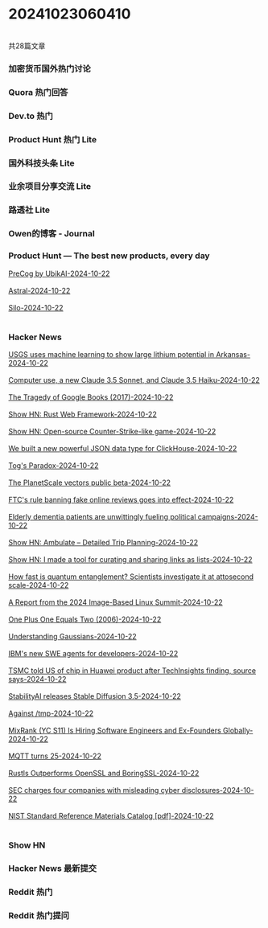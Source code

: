 <h1>20241023060410</h1><br/>共28篇文章


###  加密货币国外热门讨论







###  Quora 热门回答







###  Dev.to 热门







###  Product Hunt 热门 Lite







###  国外科技头条 Lite







###  业余项目分享交流 Lite







###  路透社 Lite







###  Owen的博客 - Journal







###  Product Hunt — The best new products, every day

<a target=_blank rel=nofollow href="https://www.producthunt.com/posts/precog-by-ubikai" >PreCog by UbikAI-2024-10-22</a><br/><br/><a target=_blank rel=nofollow href="https://www.producthunt.com/posts/astral-7" >Astral-2024-10-22</a><br/><br/><a target=_blank rel=nofollow href="https://www.producthunt.com/posts/silo-9" >Silo-2024-10-22</a><br/><br/>







###  Hacker News

<a target=_blank rel=nofollow href="https://www.usgs.gov/news/national-news-release/unlocking-arkansas-hidden-treasure-usgs-uses-machine-learning-show-large" >USGS uses machine learning to show large lithium potential in Arkansas-2024-10-22</a><br/><br/><a target=_blank rel=nofollow href="https://www.anthropic.com/news/3-5-models-and-computer-use" >Computer use, a new Claude 3.5 Sonnet, and Claude 3.5 Haiku-2024-10-22</a><br/><br/><a target=_blank rel=nofollow href="https://www.theatlantic.com/technology/archive/2017/04/the-tragedy-of-google-books/523320/" >The Tragedy of Google Books (2017)-2024-10-22</a><br/><br/><a target=_blank rel=nofollow href="https://github.com/levkk/rwf" >Show HN: Rust Web Framework-2024-10-22</a><br/><br/><a target=_blank rel=nofollow href="https://github.com/solcloud/Counter-Strike" >Show HN: Open-source Counter-Strike-like game-2024-10-22</a><br/><br/><a target=_blank rel=nofollow href="https://clickhouse.com/blog/a-new-powerful-json-data-type-for-clickhouse" >We built a new powerful JSON data type for ClickHouse-2024-10-22</a><br/><br/><a target=_blank rel=nofollow href="https://www.votito.com/methods/togs-paradox/" >Tog's Paradox-2024-10-22</a><br/><br/><a target=_blank rel=nofollow href="https://planetscale.com/blog/announcing-planetscale-vectors-public-beta" >The PlanetScale vectors public beta-2024-10-22</a><br/><br/><a target=_blank rel=nofollow href="https://abcnews.go.com/US/wireStory/ftcs-rule-banning-fake-online-reviews-effect-115009298" >FTC's rule banning fake online reviews goes into effect-2024-10-22</a><br/><br/><a target=_blank rel=nofollow href="https://www.cnn.com/interactive/2024/10/politics/political-fundraising-elderly-election-invs-dg/" >Elderly dementia patients are unwittingly fueling political campaigns-2024-10-22</a><br/><br/><a target=_blank rel=nofollow href="https://ambulate.app" >Show HN: Ambulate – Detailed Trip Planning-2024-10-22</a><br/><br/><a target=_blank rel=nofollow href="https://snack.xyz/" >Show HN: I made a tool for curating and sharing links as lists-2024-10-22</a><br/><br/><a target=_blank rel=nofollow href="https://phys.org/news/2024-10-fast-quantum-entanglement-scientists-attosecond.html" >How fast is quantum entanglement? Scientists investigate it at attosecond scale-2024-10-22</a><br/><br/><a target=_blank rel=nofollow href="https://lwn.net/SubscriberLink/994704/0356b274aa959853/" >A Report from the 2024 Image-Based Linux Summit-2024-10-22</a><br/><br/><a target=_blank rel=nofollow href="https://blog.plover.com/math/PM.html" >One Plus One Equals Two (2006)-2024-10-22</a><br/><br/><a target=_blank rel=nofollow href="https://gestalt.ink/gaussians" >Understanding Gaussians-2024-10-22</a><br/><br/><a target=_blank rel=nofollow href="https://research.ibm.com/blog/ibm-swe-agents" >IBM's new SWE agents for developers-2024-10-22</a><br/><br/><a target=_blank rel=nofollow href="https://www.reuters.com/technology/tsmc-told-us-chip-huawei-device-after-techinsights-finding-source-says-2024-10-22/" >TSMC told US of chip in Huawei product after TechInsights finding, source says-2024-10-22</a><br/><br/><a target=_blank rel=nofollow href="https://www.tomsguide.com/ai/stabilityai-releases-stable-diffusion-3-5-a-step-up-in-realism" >StabilityAI releases Stable Diffusion 3.5-2024-10-22</a><br/><br/><a target=_blank rel=nofollow href="https://dotat.at/@/2024-10-22-tmp.html" >Against /tmp-2024-10-22</a><br/><br/><a target=_blank rel=nofollow href="https://news.ycombinator.com/item?id=41913403" >MixRank (YC S11) Is Hiring Software Engineers and Ex-Founders Globally-2024-10-22</a><br/><br/><a target=_blank rel=nofollow href="https://andypiper.co.uk/2024/10/22/mqtt-turns-25-heres-how-it-has-endured/" >MQTT turns 25-2024-10-22</a><br/><br/><a target=_blank rel=nofollow href="https://www.memorysafety.org/blog/rustls-performance-outperforms/" >Rustls Outperforms OpenSSL and BoringSSL-2024-10-22</a><br/><br/><a target=_blank rel=nofollow href="https://www.sec.gov/newsroom/press-releases/2024-174" >SEC charges four companies with misleading cyber disclosures-2024-10-22</a><br/><br/><a target=_blank rel=nofollow href="https://tsapps.nist.gov/srmext/certificates/documents/Current_SRM_Catalog.pdf" >NIST Standard Reference Materials Catalog [pdf]-2024-10-22</a><br/><br/>





###  Show HN









###  Hacker News 最新提交







###  Reddit 热门







###  Reddit 热门提问







